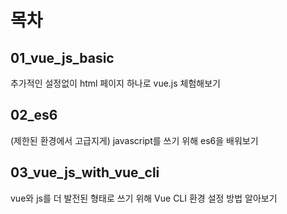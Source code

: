 # 목차
## 01_vue_js_basic
추가적인 설정없이 html 페이지 하나로 vue.js 체험해보기
## 02_es6
(제한된 환경에서 고급지게) javascript를 쓰기 위해 es6을 배워보기
## 03_vue_js_with_vue_cli
vue와 js를 더 발전된 형태로 쓰기 위해 Vue CLI 환경 설정 방법 알아보기
